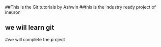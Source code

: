 ##This is the Git tutorials by Ashwin
##this is the industry ready project of ineuron
## we will learn git 
#we will complete the project